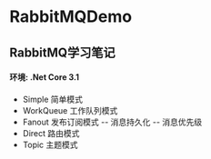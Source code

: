 ﻿# RabbitMQDemo

## RabbitMQ学习笔记
#### 环境: .Net Core 3.1

- Simple 简单模式
- WorkQueue 工作队列模式
- Fanout 发布订阅模式
-- 消息持久化
-- 消息优先级
- Direct 路由模式
- Topic 主题模式


